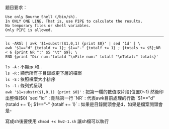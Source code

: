 題目要求：  
```
Use only Bourne Shell (/bin/sh).
In ONLY ONE LINE. That is, use PIPE to calculate the results.
No temporary files or shell variables.
Only PIPE is allowed.
```
---
```
ls -ARSl | awk '$1=substr($1,0,1) {print $0}' | sed '1d' | \
awk '$1=="d" {totald += 1}; $1=="-" {totalf += 1} ; {totals += $5};NR < 6 {print NR ":" $5 "\t" $9}; \
END {print "Dir num:"totald "\nFile num:" totalf "\nTotal:" totals}'
```
`ls -A` : 不顯示.和..  
`ls -R` : 顯示所有子目錄或更下層的檔案  
`ls -S` : 依照檔案大小排序  
`ls -l` : 條列式呈現  
`awk '$1=substr($1,0,1) {print $0}'` : 把第一欄的數值取片段(位置0~1) 然後印出整條($0)  
`sed '1d'` : 刪除第一行  
`NR` : 代表awk目前處理的行數  
`$1=="d" {totald += 1}; $1=="-" {totalf += 1}` : 如果是目錄開頭會是d，如果是檔案開頭會是-  


寫成sh後要使用 `chmod +x hw2-1.sh` 讓sh檔可以執行  
